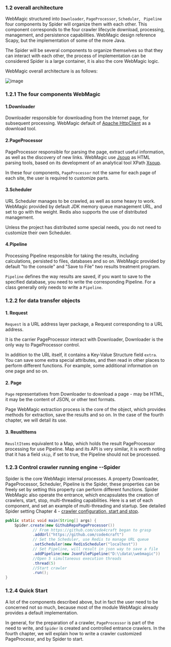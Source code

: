 ### 1.2 overall architecture

WebMagic structured into `Downloader`, `PageProcessor`, `Scheduler`, ` Pipeline` four components by Spider will organize them with each other. This component corresponds to the four crawler lifecycle download, processing, management, and persistence capabilities. WebMagic design reference Scapy, but the implementation of some of the more Java.

The Spider will be several components to organize themselves so that they can interact with each other, the process of implementation can be considered Spider is a large container, it is also the core WebMagic logic.

WebMagic overall architecture is as follows:

![image](http://code4craft.github.io/images/posts/webmagic.png)

### 1.2.1 The four components WebMagic

#### 1.Downloader

Downloader responsible for downloading from the Internet page, for subsequent processing. WebMagic default of [Apache HttpClient](http://hc.apache.org/index.html) as a download tool.

#### 2.PageProcessor

PageProcessor responsible for parsing the page, extract useful information, as well as the discovery of new links. WebMagic use [Jsoup](http://jsoup.org/) as HTML parsing tools, based on its development of an analytical tool XPath [Xsoup](https://github.com/code4craft/xsoup).

In these four components, `PageProcessor` not the same for each page of each site, the user is required to customize parts.

#### 3.Scheduler

URL Scheduler manages to be crawled, as well as some heavy to work. WebMagic provided by default JDK memory queue management URL, and set to go with the weight. Redis also supports the use of distributed management.

Unless the project has distributed some special needs, you do not need to customize their own Scheduler.

#### 4.Pipeline

Processing Pipeline responsible for taking the results, including calculations, persisted to files, databases and so on. WebMagic provided by default "to the console" and "Save to File" two results treatment program.

`Pipeline` defines the way results are saved, if you want to save to the specified database, you need to write the corresponding Pipeline. For a class generally only needs to write a `Pipeline`.

### 1.2.2 for data transfer objects

#### 1. Request

`Request` is a URL address layer package, a Request corresponding to a URL address.

It is the carrier PageProcessor interact with Downloader, Downloader is the only way to PageProcessor control.

In addition to the URL itself, it contains a Key-Value Structure field `extra`. You can save some extra special attributes, and then read in other places to perform different functions. For example, some additional information on one page and so on.

#### 2. Page

`Page` representatives from Downloader to download a page - may be HTML, it may be the content of JSON, or other text formats.

Page WebMagic extraction process is the core of the object, which provides methods for extraction, save the results and so on. In the case of the fourth chapter, we will detail its use.

#### 3. ReusltItems

`ReusltItems` equivalent to a Map, which holds the result PageProcessor processing for use Pipeline. Map and its API is very similar, it is worth noting that it has a field `skip`, if set to true, the Pipeline should not be processed.

### 1.2.3 Control crawler running engine --Spider

Spider is the core WebMagic internal processes. A property Downloader, PageProcessor, Scheduler, Pipeline is the Spider, these properties can be freely set by setting this property can perform different functions. Spider WebMagic also operate the entrance, which encapsulates the creation of crawlers, start, stop, multi-threading capabilities. Here is a set of each component, and set an example of multi-threading and startup. See detailed Spider setting Chapter 4 - [crawler configuration, start and stop](../ch4-basic-page-processor/spider-config.html).

```java
public static void main(String[] args) {
    Spider.create(new GithubRepoPageProcessor())
            // From https://github.com/code4craft began to grasp    
            .addUrl("https://github.com/code4craft")
            // Set the Scheduler, use Redis to manage URL queue
            .setScheduler(new RedisScheduler("localhost"))
            // Set Pipeline, will result in json way to save a file
            .addPipeline(new JsonFilePipeline("D:\\data\\webmagic"))
            //Open 5 simultaneous execution threads
            .thread(5)
            //Start crawler
            .run();
}
```

### 1.2.4 Quick Start

A lot of the components described above, but in fact the user need to be concerned not so much, because most of the module WebMagic already provides a default implementation.

In general, for the preparation of a crawler, `PageProcessor` is part of the need to write, and `Spider` is created and controlled entrance crawlers. In the fourth chapter, we will explain how to write a crawler customized PageProcessr, and by Spider to start.
